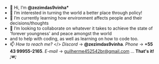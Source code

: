 - 👋 Hi, I’m <b>@zezimdas9vinha*</b>
- 👀 I’m interested in turning the world a better place through policy!
- 🌱 I’m currently learning how environment affects people and their decisions/thoughts
- 💞️ I’m looking to collaborate on whatever it takes to achieve the state of 'forever youngness' and peace amongst the world
- and to help with coding, as well as learning on how to code too.
- 📫 *How to reach me?* </> *Discord* -> **@zezimdas9vinha**. *Phone* -> **+55 43 99955-2165**. *E-mail* -> guilherme452542br@gmail.com ... **That's it! *;w;***

<!---
zezimdas9vinha/ZorroDoAsfalto is a ✨ special ✨ repository because its `README.md` (this file) appears on your GitHub profile.
You can click the Preview link to take a look at your changes.
--->
